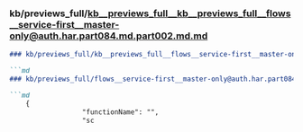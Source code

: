 ### kb/previews_full/kb__previews_full__kb__previews_full__flows__service-first__master-only@auth.har.part084.md.part002.md.md

```md
### kb/previews_full/kb__previews_full__flows__service-first__master-only@auth.har.part084.md.part002.md

```md
### kb/previews_full/flows__service-first__master-only@auth.har.part084.md (part 002)

```md
    {
                  "functionName": "",
                  "sc
```

```

```

```
